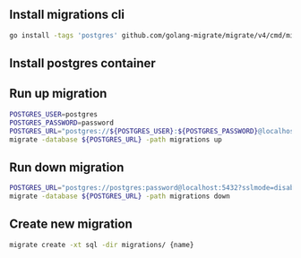## Install migrations cli

```sh
go install -tags 'postgres' github.com/golang-migrate/migrate/v4/cmd/migrate@latest
```

## Install postgres container


## Run up migration

```sh
POSTGRES_USER=postgres
POSTGRES_PASSWORD=password
POSTGRES_URL="postgres://${POSTGRES_USER}:${POSTGRES_PASSWORD}@localhost:5432?sslmode=disable"
migrate -database ${POSTGRES_URL} -path migrations up
```

## Run down migration

```sh
POSTGRES_URL="postgres://postgres:password@localhost:5432?sslmode=disable"
migrate -database ${POSTGRES_URL} -path migrations down
```

## Create new migration

```sh
migrate create -xt sql -dir migrations/ {name}
```
